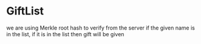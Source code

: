 # GiftList
we are using Merkle root hash to verify from the server if the given name is in the list, if it is in the list then gift will be given
